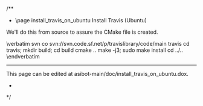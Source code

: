 
/**
 * \page install_travis_on_ubuntu Install Travis (Ubuntu)

We'll do this from source to assure the CMake file is created.

\verbatim
svn co svn://svn.code.sf.net/p/travislibrary/code/main travis
cd travis; mkdir build; cd build
cmake ..
make -j3; sudo make install
cd ../..
\endverbatim

<hr>

This page can be edited at asibot-main/doc/install_travis_on_ubuntu.dox.

*
*/

